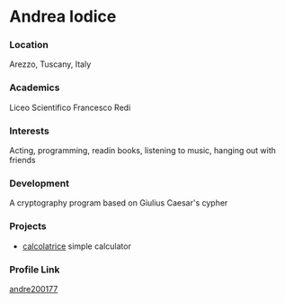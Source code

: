 # Andrea Iodice

### Location
Arezzo, Tuscany, Italy

### Academics

Liceo Scientifico Francesco Redi

### Interests

Acting, programming, readin books, listening to music, hanging out with friends

### Development

A cryptography program based on Giulius Caesar's cypher

### Projects

- [calcolatrice](https://github.com/andre200177/calcolatrice) simple calculator

### Profile Link

[andre200177](https://github.com/andre200177)